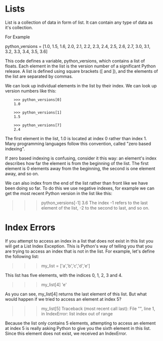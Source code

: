 # Lists

List is a collection of data in form of list. It can contain any type of data as it's collection.

For Example

python_versions = [1.0, 1.5, 1.6, 2.0, 2.1, 2.2, 2.3, 2.4, 2.5, 2.6, 2.7, 3.0, 3.1, 3.2, 3.3, 3.4, 3.5, 3.6]

This code defines a variable, python_versions, which contains a list of floats. Each element in the list is the version number of a significant Python release. A list is defined using square brackets ([ and ]), and the elements of the list are separated by commas.

We can look up individual elements in the list by their index. We can look up version numbers like this:

        >>> python_versions[0]
        1.0

        >>> python_versions[1]
        1.5

        >>> python_versions[7]
        2.4

The first element in the list, 1.0 is located at index 0 rather than index 1. Many programming languages follow this convention, called "zero based indexing". 

If zero based indexing is confusing, consider it this way: an element's index describes how far the element is from the beginning of the list. The first element is 0 elements away from the beginning, the second is one element away, and so on.

We can also index from the end of the list rather than front like we have been doing so far. To do this we use negative indexes, for example we can get the most recent Python version in the list like this:

>>> python_versions[-1]
3.6
The index -1 refers to the last element of the list, -2 to the second to last, and so on.


# Index Errors

If you attempt to access an index in a list that does not exist in this list you will get a List Index Exception. This is Python's way of telling you that you are trying to access an index that is not in the list. For example, let's define the following list:

>>> my_list = ['a','b','c','d','e']

This list has five elements, with the indices 0, 1, 2, 3 and 4.

>>> my_list[4]
'e'

As you can see, my_list[4] returns the last element of this list. But what would happen if we tried to access an element at index 5?

>>> my_list[5]
Traceback (most recent call last):
  File "<stdin>", line 1, in <module>
IndexError: list index out of range

Because the list only contains 5 elements, attempting to access an element at index 5 is really asking Python to give you the sixth element in this list. Since this element does not exist, we received an IndexError.

